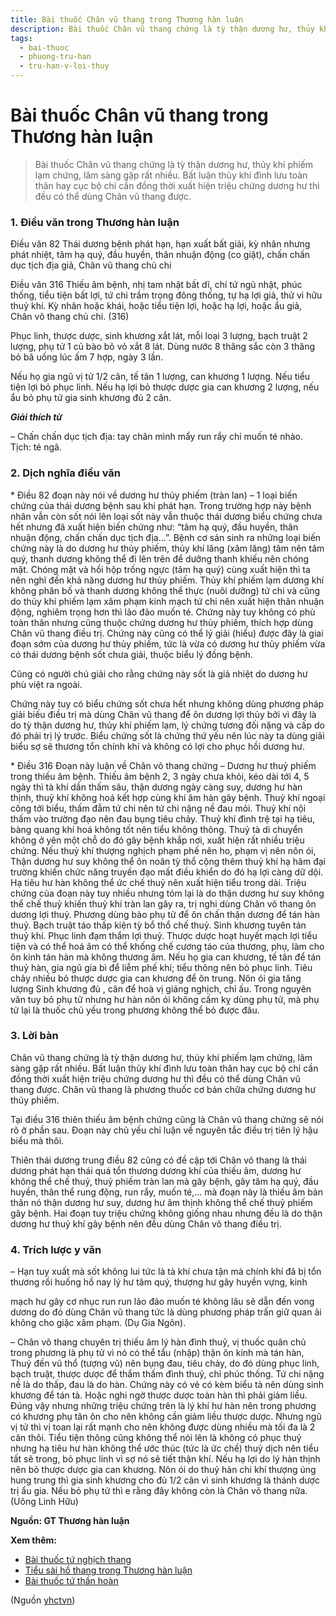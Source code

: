 ```yaml
---
title: Bài thuốc Chân vũ thang trong Thương hàn luận
description: Bài thuốc Chân vũ thang chứng là tỳ thận dương hư, thủy khí phiếm lạm chứng, lâm sàng gặp rất nhiều. Bất luận thủy khí đình lưu toàn thân hay cục bộ chỉ cần đồng thời xuất hiện triệu chứng dương hư thì đều có thể dùng Chân vũ thang được.
tags:
  - bai-thuoc
  - phuong-tru-han
  - tru-han-v-loi-thuy
---
```


# Bài thuốc Chân vũ thang trong Thương hàn luận 

> Bài thuốc Chân vũ thang chứng là tỳ thận dương hư, thủy khí phiếm lạm chứng, lâm sàng gặp rất nhiều. Bất luận thủy khí đình lưu toàn thân hay cục bộ chỉ cần đồng thời xuất hiện triệu chứng dương hư thì đều có thể dùng Chân vũ thang được.

### 1. Điều văn trong Thương hàn luận

Điều văn 82 Thái dương bệnh phát hạn, hạn xuất bất giải, kỳ nhân nhưng phát nhiệt, tâm hạ quý, đầu huyền, thân nhuận động (co giật), chấn chấn dục tịch địa giả, Chân vũ thang chủ chi 

Điều văn 316 Thiếu âm bệnh, nhị tam nhật bất dĩ, chí tứ ngũ nhật, phúc thống, tiểu tiện bất lợi, tứ chi trầm trọng đông thống, tự hạ lợi giả, thử vi hữu thuỷ khí. Kỳ nhân hoặc khái, hoặc tiểu tiện lợi, hoặc hạ lợi, hoặc ẩu giả, Chân võ thang chủ chi. (316)

Phục linh, thược dược, sinh khương xắt lát, mỗi loại 3 lượng, bạch truật 2 lượng, phụ tử 1 củ bào bỏ vỏ xắt 8 lát. Dùng nước 8 thăng sắc còn 3 thăng bỏ bã uống lúc ấm 7 hợp, ngày 3 lần.

Nếu họ gia ngũ vị tử 1/2 cân, tế tân 1 lượng, can khương 1 lượng. Nếu tiểu tiện lợi bỏ phục linh. Nếu hạ lợi bỏ thược dược gia can khương 2 lượng, nếu ẩu bỏ phụ tử gia sinh khương đủ 2 cân. 

***Giải thích từ***

– Chấn chấn dục tịch địa: tay chân mình mẩy run rẩy chỉ muốn té nhào. Tịch: té ngã. 

### 2. Dịch nghĩa điều văn

\* Điều 82 đoạn này nói về dương hư thủy phiếm (tràn lan) – 1 loại biến chứng của thái dương bệnh sau khi phát hạn. Trong trường hợp này bệnh nhân vẫn còn sốt nói lên loại sốt này vẫn thuộc thái dương biểu chứng chưa hết nhưng đã xuất hiện biến chứng như: “tâm hạ quý, đầu huyền, thân nhuận động, chấn chấn dục tịch địa…”. Bệnh cơ sản sinh ra những loại biến chứng này là do dương hư thủy phiếm, thủy khí lăng (xâm lăng) tâm nên tâm quý, thanh dương không thể đi lên trên để dưỡng thanh khiếu nên chóng mặt. Chóng mặt và hồi hộp trống ngực (tâm hạ quý) cùng xuất hiện thì ta nên nghĩ đến khả năng dương hư thủy phiếm. Thủy khí phiếm lạm dương khí không phân bố và thanh dương không thể thực (nuôi dưỡng) tứ chi và cũng do thủy khí phiếm lạm xâm phạm kinh mạch tứ chi nên xuất hiện thân nhuận động, nghiêm trọng hơn thì lảo đảo muốn té. Chứng này tuy không có phù toàn thân nhưng cũng thuộc chứng dương hư thủy phiếm, thích hợp dùng Chân vũ thang điều trị. Chứng này cũng có thể lý giải (hiểu) được đây là giai đoạn sớm của dương hư thủy phiếm, tức là vừa có dương hư thủy phiếm vừa có thái dương bệnh sốt chưa giải, thuộc biểu lý đồng bệnh.

Cũng có người chú giải cho rằng chứng này sốt là giả nhiệt do dương hư phù việt ra ngoài.

Chứng này tuy có biểu chứng sốt chưa hết nhưng không dùng phương pháp giải biếu điều trị mà dùng Chân vũ thang để ôn dương lợi thủy bởi vì đây là do tỳ thận dương hư, thủy khí phiếm lạm, lý chứng tương đối nặng và cấp do đó phải trị lý trước. Biểu chứng sốt là chứng thứ yếu nên lúc này ta dùng giải biểu sợ sẽ thương tổn chính khí và không có lợi cho phục hồi dương hư. 

\* Điều 316 Đoạn này luận về Chân võ thang chứng – Dương hư thuỷ phiếm trong thiếu âm bệnh. Thiếu âm bệnh 2, 3 ngày chưa khỏi, kéo dài tới 4, 5 ngày thì tà khí dần thấm sâu, thận dương ngày càng suy, dương hư hàn thịnh, thuỷ khí không hoá kết hợp cùng khí âm hàn gây bệnh. Thuỷ khí ngoại công tới biểu, thấm đẫm tứ chi nên tứ chi nặng nề đau mỏi. Thuỷ khí nội thấm vào trường đạo nên đau bụng tiêu chảy. Thuỷ khí đình trệ tại hạ tiêu, bàng quang khí hoá không tốt nên tiểu không thông. Thuỷ tà di chuyển không ở yên một chỗ do đó gây bệnh khắp nơi, xuất hiện rất nhiều triệu chứng. Nếu thuỷ khí thượng nghịch phạm phế nên ho, phạm vị nên nôn ói, Thận dương hư suy không thể ôn noãn tỳ thổ cộng thêm thuỷ khí hạ hãm đại trường khiến chức năng truyền đạo mất điều khiển do đó hạ lợi càng dữ dội. Hạ tiêu hư hàn không thể ức chế thuỷ nên xuất hiện tiểu trong dài. Triệu chứng của đoạn này tuy nhiều nhưng tóm lại là do thận dương hư suy không thể chế thuỷ khiến thuỷ khí tràn lan gây ra, trị nghi dùng Chân võ thang ôn dương lợi thuỷ. Phương dùng bào phụ tử để ôn chấn thận dương để tán hàn thuỷ. Bạch truật táo thấp kiện tỳ bổ thổ chế thuỷ. Sinh khương tuyên tán thuỷ khí. Phục linh đạm thẩm lợi thuỷ. Thược dược hoạt huyết mạch lợi tiểu tiện và có thể hoá âm có thể khống chế cương táo của thương, phụ, làm cho ôn kinh tán hàn mà không thương âm. Nếu họ gia can khương, tế tân để tán thuỷ hàn, gia ngũ gia bì để liễm phế khí; tiểu thông nên bỏ phục linh. Tiêu chảy nhiều bỏ thược dược gia can khương để ôn trung. Nôn ói gia tăng lượng Sinh khương đủ , cân để hoà vị giáng nghịch, chỉ ấu. Trong nguyên văn tuy bỏ phụ tử nhưng hư hàn nôn ói không cấm kỵ dùng phụ tử, mà phụ tử lại là thuốc chủ yếu trong phương không thể bỏ được đâu. 

### 3. Lời bàn

Chân vũ thang chứng là tỳ thận dương hư, thủy khí phiếm lạm chứng, lâm sàng gặp rất nhiều. Bất luận thủy khí đình lưu toàn thân hay cục bộ chỉ cần đồng thời xuất hiện triệu chứng dương hư thì đều có thể dùng Chân vũ thang được. Chân vũ thang là phương thuốc cơ bản chữa chứng dương hư thủy phiếm.

Tại điều 316 thiên thiếu âm bệnh chứng cũng là Chân vũ thang chứng sẽ nói rõ ở phần sau. Đoạn này chủ yếu chỉ luận về nguyên tắc điều trị tiên lý hậu biểu mà thôi. 

Thiên thái dương trung điều 82 cũng có đề cập tới Chân võ thang là thái dương phát hạn thái quá tổn thương dương khí của thiếu âm, dương hư không thể chế thuỷ, thuỷ phiếm tràn lan mà gây bệnh, gây tâm hạ quý, đầu huyền, thân thể rung động, run rẩy, muốn té,… mà đoạn này là thiếu âm bản thân nó thận dương hư suy, dương hư âm thịnh không thể chế thuỷ phiếm gây bệnh. Hai đoạn tuy triệu chứng không giống nhau nhưng đều là do thận dương hư thuỷ khí gây bệnh nên đều dùng Chân võ thang điều trị. 

### 4. Trích lược y văn

– Hạn tuy xuất mà sốt không lui tức là tà khí chưa tận mà chính khí đã bị tổn thương rồi huống hồ nay lý hư tâm quý, thượng hư gây huyền vựng, kinh

mạch hư gây cơ nhục run run lảo đảo muốn té không lâu sẽ dẫn đến vong dương do đó dùng Chân vũ thang tức là dùng phương pháp trấn giữ quan ải không cho giặc xâm phạm. (Dụ Gia Ngôn). 

– Chân võ thang chuyên trị thiếu âm lý hàn đình thuỷ, vị thuốc quân chủ trong phương là phụ tử vì nó có thể tẩu (nhập) thận ôn kinh mà tán hàn, Thuỷ đến vũ thổ (tượng vũ) nên bụng đau, tiêu chảy, do đó dùng phục linh, bạch truật, thược dược để thẩm thấm đình thuỷ, chỉ phúc thống. Tứ chi nặng nề là do thấp, đau là do hàn. Chứng này có vẻ có kèm biểu tà nên dùng sinh khương để tán tà. Hoặc nghi ngờ thược dược toàn hàn thì phải giảm liều. Đúng vậy nhưng những triệu chứng trên là lý khí hư hàn nên trong phương có khương phụ tân ôn cho nên không cần giảm liều thược dược. Nhưng ngũ vị tử thì vị toan lại rất mạnh cho nên không được dùng nhiều mà tối đa là 2 cân thôi. Tiểu tiện thông cũng không thể nói lên là không có phục thuỷ nhưng hạ tiêu hư hàn không thể ước thúc (tức là ức chế) thuỷ dịch nên tiểu tất sẽ trong, bỏ phục linh vì sợ nó sẽ tiết thận khí. Nếu hạ lợi do lý hàn thịnh nên bỏ thược dược gia can khương. Nôn ói do thuỷ hàn chi khí thượng úng hung trung thì gia sinh khương cho đủ 1/2 cân vì sinh khương là thánh dược trị ẩu gia. Nếu bỏ phụ tử thì e rằng đây không còn là Chân võ thang nữa. (Uông Linh Hữu)

**Nguồn: GT Thương hàn luận**

**Xem thêm:**

* [Bài thuốc tứ nghịch thang](/yhctvn/bai-thuoc-tu-nghich-thang)
* [Tiểu sài hồ thang trong Thương hàn luận](/yhctvn/tieu-sai-ho-thang-trong-thuong-han-luan)
* [Bài thuốc tứ thần hoàn](/yhctvn/bai-thuoc-tu-than-hoan)

(Nguồn <a href="https://yhctvn.com/bai-thuoc-chan-vu-thang-trong-thuong-han-luan/" target="_blank">yhctvn</a>)
